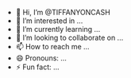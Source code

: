 - 👋 Hi, I’m @TIFFANYONCASH
- 👀 I’m interested in ...
- 🌱 I’m currently learning ...
- 💞️ I’m looking to collaborate on ...
- 📫 How to reach me ...
- 😄 Pronouns: ...
- ⚡ Fun fact: ...

<!---
TIFFANYONCASH/TIFFANYONCASH is a ✨ special ✨ repository because its `README.md` (this file) appears on your GitHub profile.
You can click the Preview link to take a look at your changes.
--->
